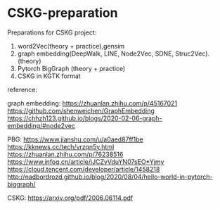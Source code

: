 # CSKG-preparation

Preparations for CSKG project:

1. word2Vec(theory + practice),gensim
2. graph embedding(DeepWalk, LINE, Node2Vec, SDNE, Struc2Vec). (theory)
3. Pytorch BigGraph (theory + practice)
4. CSKG in KGTK format 





reference:


graph embedding:
https://zhuanlan.zhihu.com/p/45167021
https://github.com/shenweichen/GraphEmbedding
https://chhzh123.github.io/blogs/2020-02-06-graph-embedding/#node2vec


PBG:
https://www.jianshu.com/u/a0aed87ff1be
https://kknews.cc/tech/vrzqn5y.html
https://zhuanlan.zhihu.com/p/76238516
https://www.infoq.cn/article/iJCZvVduYN07sEO*Yjmy
https://cloud.tencent.com/developer/article/1458218
http://nadbordrozd.github.io/blog/2020/08/04/hello-world-in-pytorch-biggraph/



CSKG:
https://arxiv.org/pdf/2006.06114.pdf
